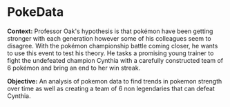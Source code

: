 # PokeData

__Context:__ Professor Oak's hypothesis is that pokémon have been getting stronger with each generation however some of his colleagues seem to disagree. With the pokémon championship battle coming closer, he wants to use this event to test his theory. He tasks a promising young trainer to fight the undefeated champion Cynthia with a carefully constructed team of 6 pokémon and bring an end to her win streak. 

__Objective:__ An analysis of pokemon data to find trends in pokemon strength over time as well as creating a team of 6 non legendaries that can defeat Cynthia.
